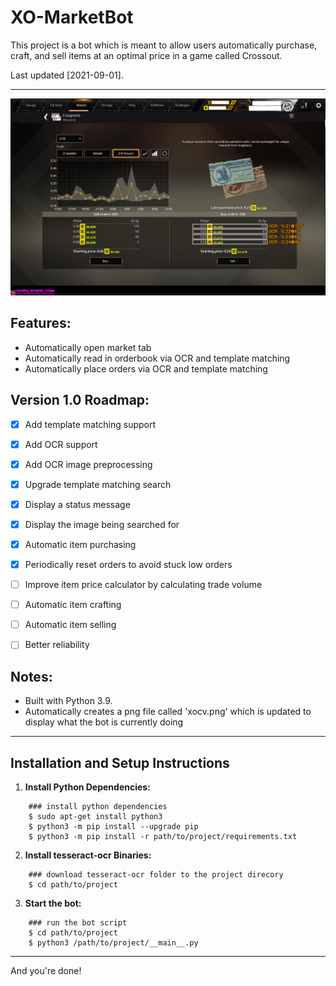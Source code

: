 # XO-MarketBot
This project is a bot which is meant to allow users automatically purchase, craft, and sell items at an optimal price in a game called Crossout.

Last updated [2021-09-01].

---

![Screenshot](https://github.com/adibarra/XO-MarketBot/blob/main/xocv.png)

## Features:
- Automatically open market tab
- Automatically read in orderbook via OCR and template matching
- Automatically place orders via OCR and template matching

## Version 1.0 Roadmap:
- [x] Add template matching support
- [x] Add OCR support
- [x] Add OCR image preprocessing
- [x] Upgrade template matching search
- [x] Display a status message
- [x] Display the image being searched for
- [x] Automatic item purchasing
- [x] Periodically reset orders to avoid stuck low orders
- [ ] Improve item price calculator by calculating trade volume
- [ ] Automatic item crafting
- [ ] Automatic item selling
- [ ] Better reliability


## Notes:
- Built with Python 3.9.
- Automatically creates a png file called 'xocv.png' which is updated to display what the bot is currently doing

---

## Installation and Setup Instructions
1. **Install Python Dependencies:**
```
    ### install python dependencies
    $ sudo apt-get install python3
    $ python3 -m pip install --upgrade pip
    $ python3 -m pip install -r path/to/project/requirements.txt
```

2. **Install tesseract-ocr Binaries:**
```
    ### download tesseract-ocr folder to the project direcory
    $ cd path/to/project
```

3. **Start the bot:**
```
    ### run the bot script
    $ cd path/to/project
    $ python3 /path/to/project/__main__.py
```

---
And you're done!
